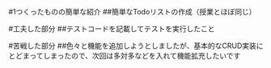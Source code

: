 #1つくったものの簡単な紹介
##簡単なTodoリストの作成（授業とほぼ同じ）

#工夫した部分
##テストコードを記載してテストを実行したこと

#苦戦した部分
##色々と機能を追加しようとしましたが、基本的なCRUD実装にとどまってしまったので、次回は多対多などを入れて機能拡充したいです